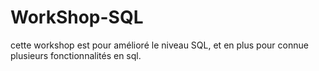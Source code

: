 # WorkShop-SQL
cette workshop est pour amélioré le niveau SQL, et en plus pour connue plusieurs fonctionnalités en sql.
